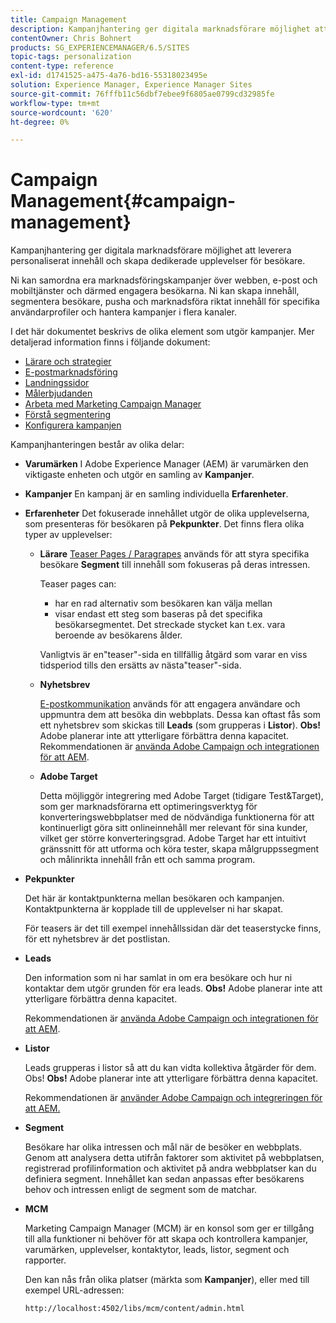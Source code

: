 ```yaml
---
title: Campaign Management
description: Kampanjhantering ger digitala marknadsförare möjlighet att leverera personaliserat innehåll och skapa dedikerade upplevelser för besökare. Ni kan samordna era marknadsföringskampanjer över webben, e-post och mobiltjänster och därmed engagera besökarna.
contentOwner: Chris Bohnert
products: SG_EXPERIENCEMANAGER/6.5/SITES
topic-tags: personalization
content-type: reference
exl-id: d1741525-a475-4a76-bd16-55318023495e
solution: Experience Manager, Experience Manager Sites
source-git-commit: 76fffb11c56dbf7ebee9f6805ae0799cd32985fe
workflow-type: tm+mt
source-wordcount: '620'
ht-degree: 0%

---
```



# Campaign Management{#campaign-management}

Kampanjhantering ger digitala marknadsförare möjlighet att leverera personaliserat innehåll och skapa dedikerade upplevelser för besökare.

Ni kan samordna era marknadsföringskampanjer över webben, e-post och mobiltjänster och därmed engagera besökarna. Ni kan skapa innehåll, segmentera besökare, pusha och marknadsföra riktat innehåll för specifika användarprofiler och hantera kampanjer i flera kanaler.

I det här dokumentet beskrivs de olika element som utgör kampanjer. Mer detaljerad information finns i följande dokument:

* [Lärare och strategier](/help/sites-classic-ui-authoring/classic-personalization-campaigns-teasers-strategy.md)
* [E-postmarknadsföring](/help/sites-classic-ui-authoring/classic-personalization-campaigns-email.md)
* [Landningssidor](/help/sites-classic-ui-authoring/classic-personalization-campaigns-landingpage.md)
* [Målerbjudanden](/help/sites-classic-ui-authoring/classic-personalization-campaigns-target-offers.md)
* [Arbeta med Marketing Campaign Manager](/help/sites-classic-ui-authoring/classic-personalization-campaigns-mktg-manager.md)
* [Förstå segmentering](/help/sites-classic-ui-authoring/classic-personalization-campaigns-segmentation.md)
* [Konfigurera kampanjen](/help/sites-classic-ui-authoring/classic-personalization-campaigns-setting-up-your.md)

Kampanjhanteringen består av olika delar:

* **Varumärken**
I Adobe Experience Manager (AEM) är varumärken den viktigaste enheten och utgör en samling av **Kampanjer**.

* **Kampanjer**
En kampanj är en samling individuella **Erfarenheter**.

* **Erfarenheter**
Det fokuserade innehållet utgör de olika upplevelserna, som presenteras för besökaren på **Pekpunkter**. Det finns flera olika typer av upplevelser:

   * **Lärare**
     [Teaser Pages / Paragrapes](#teasers) används för att styra specifika besökare **Segment** till innehåll som fokuseras på deras intressen.

     Teaser pages can:

      * har en rad alternativ som besökaren kan välja mellan
      * visar endast ett steg som baseras på det specifika besökarsegmentet. Det streckade stycket kan t.ex. vara beroende av besökarens ålder.

     Vanligtvis är en&quot;teaser&quot;-sida en tillfällig åtgärd som varar en viss tidsperiod tills den ersätts av nästa&quot;teaser&quot;-sida.

   * **Nyhetsbrev**

     [E-postkommunikation](#emailmarketing) används för att engagera användare och uppmuntra dem att besöka din webbplats. Dessa kan oftast fås som ett nyhetsbrev som skickas till **Leads** (som grupperas i **Listor**). **Obs!** Adobe planerar inte att ytterligare förbättra denna kapacitet. Rekommendationen är [använda Adobe Campaign och integrationen för att AEM](/help/sites-administering/campaign.md).

   * **Adobe Target**

     Detta möjliggör integrering med Adobe Target (tidigare Test&amp;Target), som ger marknadsförarna ett optimeringsverktyg för konverteringswebbplatser med de nödvändiga funktionerna för att kontinuerligt göra sitt onlineinnehåll mer relevant för sina kunder, vilket ger större konverteringsgrad. Adobe Target har ett intuitivt gränssnitt för att utforma och köra tester, skapa målgruppssegment och målinrikta innehåll från ett och samma program.

* **Pekpunkter**

  Det här är kontaktpunkterna mellan besökaren och kampanjen. Kontaktpunkterna är kopplade till de upplevelser ni har skapat.

  För teasers är det till exempel innehållssidan där det teaserstycke finns, för ett nyhetsbrev är det postlistan.

* **Leads**

  Den information som ni har samlat in om era besökare och hur ni kontaktar dem utgör grunden för era leads. **Obs!** Adobe planerar inte att ytterligare förbättra denna kapacitet.

  Rekommendationen är [använda Adobe Campaign och integrationen för att AEM](/help/sites-administering/campaign.md).

* **Listor**

  Leads grupperas i listor så att du kan vidta kollektiva åtgärder för dem. Obs! **Obs!** Adobe planerar inte att ytterligare förbättra denna kapacitet.

  Rekommendationen är [använder Adobe Campaign och integreringen för att AEM.](/help/sites-administering/campaign.md)

* **Segment**

  Besökare har olika intressen och mål när de besöker en webbplats. Genom att analysera detta utifrån faktorer som aktivitet på webbplatsen, registrerad profilinformation och aktivitet på andra webbplatser kan du definiera segment. Innehållet kan sedan anpassas efter besökarens behov och intressen enligt de segment som de matchar.

* **MCM**

  Marketing Campaign Manager (MCM) är en konsol som ger er tillgång till alla funktioner ni behöver för att skapa och kontrollera kampanjer, varumärken, upplevelser, kontaktytor, leads, listor, segment och rapporter.

  Den kan nås från olika platser (märkta som **Kampanjer**), eller med till exempel URL-adressen:

  `http://localhost:4502/libs/mcm/content/admin.html`
